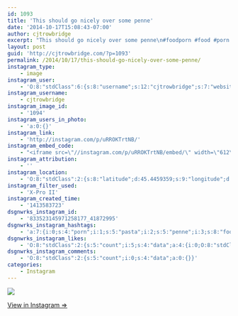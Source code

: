 ```yaml
---
id: 1093
title: 'This should go nicely over some penne'
date: '2014-10-17T15:08:43-07:00'
author: cjtrowbridge
excerpt: "This should go nicely over some penne\n#foodporn #food #porn #pasta #bratwurst #bacon #penne"
layout: post
guid: 'http://cjtrowbridge.com/?p=1093'
permalink: /2014/10/17/this-should-go-nicely-over-some-penne/
instagram_type:
    - image
instagram_user:
    - 'O:8:"stdClass":6:{s:8:"username";s:12:"cjtrowbridge";s:7:"website";s:0:"";s:15:"profile_picture";s:103:"https://igcdn-photos-f-a.akamaihd.net/hphotos-ak-xpa1/t51.2885-19/925559_452430704897917_67836701_a.jpg";s:9:"full_name";s:13:"CJ Trowbridge";s:3:"bio";s:0:"";s:2:"id";s:8:"41872995";}'
instagram_username:
    - cjtrowbridge
instagram_image_id:
    - '1094'
instagram_users_in_photo:
    - 'a:0:{}'
instagram_link:
    - 'http://instagram.com/p/uRROKTrtNB/'
instagram_embed_code:
    - "<iframe src=\"//instagram.com/p/uRROKTrtNB/embed/\" width=\"612\" height=\"710\" frameborder=\"0\" scrolling=\"no\" allowtransparency=\"true\"></iframe>\n"
instagram_attribution:
    - ''
instagram_location:
    - 'O:8:"stdClass":2:{s:8:"latitude";d:45.4459359;s:9:"longitude";d:-122.6261009;}'
instagram_filter_used:
    - 'X-Pro II'
instagram_created_time:
    - '1413583723'
dsgnwrks_instagram_id:
    - '833523145971258177_41872995'
dsgnwrks_instagram_hashtags:
    - 'a:7:{i:0;s:4:"porn";i:1;s:5:"pasta";i:2;s:5:"penne";i:3;s:8:"foodporn";i:4;s:4:"food";i:5;s:9:"bratwurst";i:6;s:5:"bacon";}'
dsgnwrks_instagram_likes:
    - 'O:8:"stdClass":2:{s:5:"count";i:5;s:4:"data";a:4:{i:0;O:8:"stdClass":4:{s:8:"username";s:15:"charlesmeglasso";s:15:"profile_picture";s:107:"https://igcdn-photos-g-a.akamaihd.net/hphotos-ak-xaf1/t51.2885-19/10948423_802477429826990_1429579718_a.jpg";s:2:"id";s:8:"16580528";s:9:"full_name";s:17:"Charles meglasson";}i:1;O:8:"stdClass":4:{s:8:"username";s:9:"jimmieeee";s:15:"profile_picture";s:84:"https://instagramimages-a.akamaihd.net/profiles/profile_28064856_75sq_1376196501.jpg";s:2:"id";s:8:"28064856";s:9:"full_name";s:12:"Jimmie Erwin";}i:2;O:8:"stdClass":4:{s:8:"username";s:14:"glitteringcars";s:15:"profile_picture";s:107:"https://igcdn-photos-c-a.akamaihd.net/hphotos-ak-xpa1/t51.2885-19/10809458_570030443098418_1084966408_a.jpg";s:2:"id";s:9:"494816277";s:9:"full_name";s:4:"Alex";}i:3;O:8:"stdClass":4:{s:8:"username";s:7:"beeneff";s:15:"profile_picture";s:85:"https://instagramimages-a.akamaihd.net/profiles/profile_282483358_75sq_1366283567.jpg";s:2:"id";s:9:"282483358";s:9:"full_name";s:7:"BEENEFF";}}}'
dsgnwrks_instagram_comments:
    - 'O:8:"stdClass":2:{s:5:"count";i:0;s:4:"data";a:0:{}}'
categories:
    - Instagram
---
```


[![](http://blog.cjtrowbridge.com/wp-content/uploads/2014/10/10731434_1500660686857011_1825672262_n2.jpg)](http://instagram.com/p/uRROKTrtNB/)

[View in Instagram ⇒](http://instagram.com/p/uRROKTrtNB/)